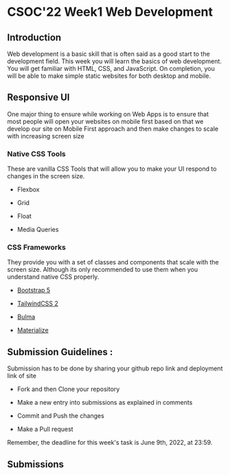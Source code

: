 
  

# CSOC'22 Week1 Web Development

  

## Introduction

  

Web development is a basic skill that is often said as a good start to the development field. This week you will learn the basics of web development. You will get familiar with HTML, CSS, and JavaScript. On completion, you will be able to make simple static websites for both desktop and mobile.

  

## Responsive UI

  

One major thing to ensure while working on Web Apps is to ensure that most people will open your websites on mobile first based on that we develop our site on Mobile First approach and then make changes to scale with increasing screen size

  

### Native CSS Tools

  

These are vanilla CSS Tools that will allow you to make your UI respond to changes in the screen size.

  

- Flexbox

  

- Grid

  

- Float

  

- Media Queries

  

### CSS Frameworks

  

They provide you with a set of classes and components that scale with the screen size. Although its only recommended to use them when you understand native CSS properly.

  

- [Bootstrap 5](https://getbootstrap.com/)

  

- [TailwindCSS 2](https://tailwindcss.com/)

  

- [Bulma](https://bulma.io/)

  

- [Materialize](https://materializecss.com/)

  

## Submission Guidelines :

  

Submission has to be done by sharing your github repo link and deployment link of site

  

- Fork and then Clone your repository

  

- Make a new entry into submissions as explained in comments

  

- Commit and Push the changes

  

- Make a Pull request

 Remember, the deadline for this week's task is June 9th, 2022, at 23:59.

## Submissions

  

<!-- Add you name in below list as -->

  

<!-- - Your Name - [Repo Name](Link) [Site](Site Link) -->

  

<!-- - Sanyu Daver - [Tic Tac](https://github.com/sanyud/TicTac) [Site](www.copsiitbhu.co.in) -->
